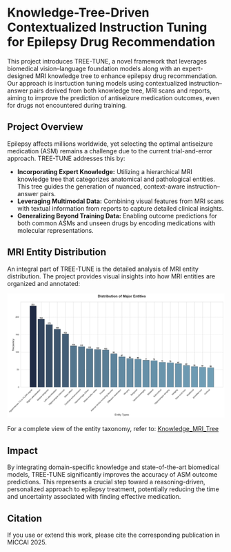 # Knowledge-Tree-Driven Contextualized Instruction Tuning for Epilepsy Drug Recommendation

This project introduces TREE-TUNE, a novel framework that leverages biomedical vision–language foundation models along with an expert-designed MRI knowledge tree to enhance epilepsy drug recommendation. Our approach is insrtuction tuning models using contextualized instruction–answer pairs derived from both knowledge tree, MRI scans and reports, aiming to improve the prediction of antiseizure medication outcomes, even for drugs not encountered during training.

## Project Overview

Epilepsy affects millions worldwide, yet selecting the optimal antiseizure medication (ASM) remains a challenge due to the current trial-and-error approach. TREE-TUNE addresses this by:
- **Incorporating Expert Knowledge:** Utilizing a hierarchical MRI knowledge tree that categorizes anatomical and pathological entities. This tree guides the generation of nuanced, context-aware instruction–answer pairs.
- **Leveraging Multimodal Data:** Combining visual features from MRI scans with textual information from reports to capture detailed clinical insights.
- **Generalizing Beyond Training Data:** Enabling outcome predictions for both common ASMs and unseen drugs by encoding medications with molecular representations.

## MRI Entity Distribution

An integral part of TREE-TUNE is the detailed analysis of MRI entity distribution. The project provides visual insights into how MRI entities are organized and annotated:
  
![MRI Entities Distribution](MRI_entities/Entities_distribution.png)

For a complete view of the entity taxonomy, refer to: [Knowledge_MRI_Tree](MRI_entities/Knowledge_MRI_Tree.conf)

## Impact

By integrating domain-specific knowledge and state-of-the-art biomedical models, TREE-TUNE significantly improves the accuracy of ASM outcome predictions. This represents a crucial step toward a reasoning-driven, personalized approach to epilepsy treatment, potentially reducing the time and uncertainty associated with finding effective medication.

## Citation

If you use or extend this work, please cite the corresponding publication in MICCAI 2025.
